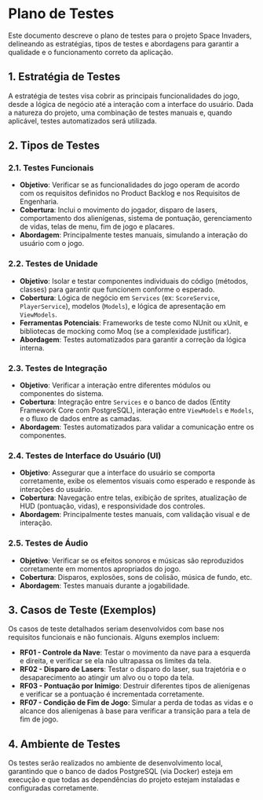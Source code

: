 # Plano de Testes

Este documento descreve o plano de testes para o projeto Space Invaders, delineando as estratégias, tipos de testes e abordagens para garantir a qualidade e o funcionamento correto da aplicação.

## 1. Estratégia de Testes

A estratégia de testes visa cobrir as principais funcionalidades do jogo, desde a lógica de negócio até a interação com a interface do usuário. Dada a natureza do projeto, uma combinação de testes manuais e, quando aplicável, testes automatizados será utilizada.

## 2. Tipos de Testes

### 2.1. Testes Funcionais

*   **Objetivo**: Verificar se as funcionalidades do jogo operam de acordo com os requisitos definidos no Product Backlog e nos Requisitos de Engenharia.
*   **Cobertura**: Inclui o movimento do jogador, disparo de lasers, comportamento dos alienígenas, sistema de pontuação, gerenciamento de vidas, telas de menu, fim de jogo e placares.
*   **Abordagem**: Principalmente testes manuais, simulando a interação do usuário com o jogo.

### 2.2. Testes de Unidade

*   **Objetivo**: Isolar e testar componentes individuais do código (métodos, classes) para garantir que funcionem conforme o esperado.
*   **Cobertura**: Lógica de negócio em `Services` (ex: `ScoreService`, `PlayerService`), modelos (`Models`), e lógica de apresentação em `ViewModels`.
*   **Ferramentas Potenciais**: Frameworks de teste como NUnit ou xUnit, e bibliotecas de mocking como Moq (se a complexidade justificar).
*   **Abordagem**: Testes automatizados para garantir a correção da lógica interna.

### 2.3. Testes de Integração

*   **Objetivo**: Verificar a interação entre diferentes módulos ou componentes do sistema.
*   **Cobertura**: Integração entre `Services` e o banco de dados (Entity Framework Core com PostgreSQL), interação entre `ViewModels` e `Models`, e o fluxo de dados entre as camadas.
*   **Abordagem**: Testes automatizados para validar a comunicação entre os componentes.

### 2.4. Testes de Interface do Usuário (UI)

*   **Objetivo**: Assegurar que a interface do usuário se comporta corretamente, exibe os elementos visuais como esperado e responde às interações do usuário.
*   **Cobertura**: Navegação entre telas, exibição de sprites, atualização de HUD (pontuação, vidas), e responsividade dos controles.
*   **Abordagem**: Principalmente testes manuais, com validação visual e de interação.

### 2.5. Testes de Áudio

*   **Objetivo**: Verificar se os efeitos sonoros e músicas são reproduzidos corretamente em momentos apropriados do jogo.
*   **Cobertura**: Disparos, explosões, sons de colisão, música de fundo, etc.
*   **Abordagem**: Testes manuais durante a jogabilidade.

## 3. Casos de Teste (Exemplos)

Os casos de teste detalhados seriam desenvolvidos com base nos requisitos funcionais e não funcionais. Alguns exemplos incluem:

*   **RF01 - Controle da Nave**: Testar o movimento da nave para a esquerda e direita, e verificar se ela não ultrapassa os limites da tela.
*   **RF02 - Disparo de Lasers**: Testar o disparo do laser, sua trajetória e o desaparecimento ao atingir um alvo ou o topo da tela.
*   **RF03 - Pontuação por Inimigo**: Destruir diferentes tipos de alienígenas e verificar se a pontuação é incrementada corretamente.
*   **RF07 - Condição de Fim de Jogo**: Simular a perda de todas as vidas e o alcance dos alienígenas à base para verificar a transição para a tela de fim de jogo.

## 4. Ambiente de Testes

Os testes serão realizados no ambiente de desenvolvimento local, garantindo que o banco de dados PostgreSQL (via Docker) esteja em execução e que todas as dependências do projeto estejam instaladas e configuradas corretamente.
